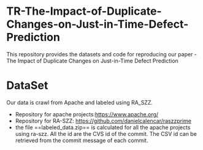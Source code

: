 # **TR-The-Impact-of-Duplicate-Changes-on-Just-in-Time-Defect-Prediction**
This repository provides the datasets and code for reproducing our paper - The Impact of Duplicate Changes on Just-in-Time Defect Prediction
# **DataSet**
Our data is crawl from Apache and labeled using RA_SZZ.
* Repository for apache projects:https://www.apache.org/
* Repository for RA-SZZ: https://github.com/danielcalencar/raszzprime
* the file ==labeled_data.zip== is calculated for all the apache projects using ra-szz. All the id are the CVS id of the commit. The CSV id can be retrieved from the commit message of each commit.


